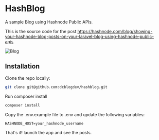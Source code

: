 # HashBlog

A sample Blog using Hashnode Public APIs.

This is the source code for the post https://hashnode.com/blog/showing-your-hashnode-blog-posts-on-your-laravel-blog-using-hashnode-public-apis

![Blog](https://github.com/dcblogdev/hashblog/assets/1018170/9ccceab6-9943-4c76-bcd3-54bc5fea5c7e)


## Installation

Clone the repo locally:

```bash
git clone git@github.com:dcblogdev/hashblog.git
```

Run composer install
```bash
composer install
```

Copy the .env.example file to .env and update the following variables:

```
HASHNODE_HOST=your_hashnode_username
```

That's it! launch the app and see the posts.

